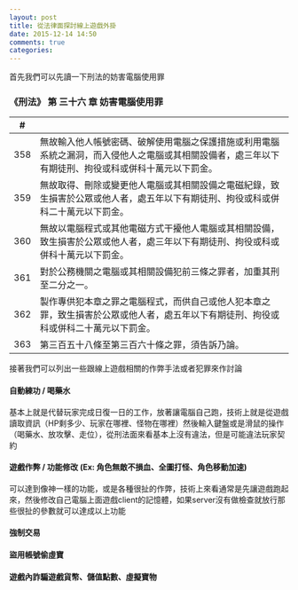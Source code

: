 ```yaml
---
layout: post
title: 從法律面探討線上遊戲外掛
date: 2015-12-14 14:50
comments: true
categories: 
---
```

首先我們可以先讀一下刑法的妨害電腦使用罪

### 《刑法》 第 三十六 章 妨害電腦使用罪

| #   | |
| --- | --- |
| 358 | 無故輸入他人帳號密碼、破解使用電腦之保護措施或利用電腦系統之漏洞，而入侵他人之電腦或其相關設備者，處三年以下有期徒刑、拘役或科或併科十萬元以下罰金。 |
| 359 | 無故取得、刪除或變更他人電腦或其相關設備之電磁紀錄，致生損害於公眾或他人者，處五年以下有期徒刑、拘役或科或併科二十萬元以下罰金。 |
| 360 | 無故以電腦程式或其他電磁方式干擾他人電腦或其相關設備，致生損害於公眾或他人者，處三年以下有期徒刑、拘役或科或併科十萬元以下罰金。 |
| 361 | 對於公務機關之電腦或其相關設備犯前三條之罪者，加重其刑至二分之一。 |
| 362 | 製作專供犯本章之罪之電腦程式，而供自己或他人犯本章之罪，致生損害於公眾或他人者，處五年以下有期徒刑、拘役或科或併科二十萬元以下罰金。 |
| 363 | 第三百五十八條至第三百六十條之罪，須告訴乃論。 |

接著我們可以列出一些跟線上遊戲相關的作弊手法或者犯罪來作討論

#### 自動練功 / 喝藥水

基本上就是代替玩家完成日復一日的工作，放著讓電腦自己跑，技術上就是從遊戲讀取資訊（HP剩多少、玩家在哪裡、怪物在哪裡）然後輸入鍵盤或是滑鼠的操作（喝藥水、放攻擊、走位），從刑法面來看基本上沒有違法，但是可能違法玩家契約

#### 遊戲作弊 / 功能修改 (Ex: 角色無敵不損血、全圖打怪、角色移動加速)

可以達到像神一樣的功能，或是各種很扯的作弊，技術上來看通常是先讓遊戲跑起來，然後修改自己電腦上面遊戲client的記憶體，如果server沒有做檢查就放行那些很扯的參數就可以達成以上功能

#### 強制交易

#### 盜用帳號偷虛寶

#### 遊戲內詐騙遊戲貨幣、儲值點數、虛擬寶物

